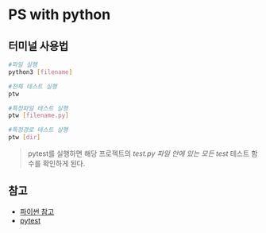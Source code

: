 # PS with python

## 터미널 사용법

```bash
#파일 실행
python3 [filename]

#전체 테스트 실행
ptw

#특정파일 테스트 실행
ptw [filename.py]

#특정경로 테스트 실행
ptw [dir]
```

> pytest를 실행하면 해당 프로젝트의 *_test.py 파일 안에 있는 모든 test_* 테스트 함수를 확인하게 된다.

## 참고

- [파이썬 참고](https://github.com/ahastudio/til/blob/5a7076ea4d2e14ef8e5edc8bc9031061d1977bbb/python/20181214-setup-python-project.md)
- [pytest](https://docs.pytest.org/en/stable/)

